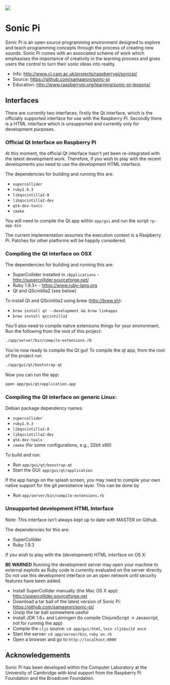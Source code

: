 <img src="https://travis-ci.org/samaaron/sonic-pi.svg?branch=master"/>

# Sonic Pi

Sonic Pi is an open source programming environment designed to explore and teach programming concepts through the process of creating new sounds. Sonic Pi comes with an associated scheme of work which emphasises the importance of creativity in the learning process and gives users the control to turn their sonic ideas into reality.

* Info: http://www.cl.cam.ac.uk/projects/raspberrypi/sonicpi/
* Source: https://github.com/samaaron/sonic-pi
* Education: http://www.raspberrypi.org/learning/sonic-pi-lessons/

## Interfaces

There are currently two interfaces, firstly the Qt interface, which is the
officially supported interface for use with the Raspberry Pi. Secondly
there is a HTML interface which is unsupported and currently only for
development purposes.

### Official Qt Interface on Raspberry Pi

At this moment, the official Qt interface hasn't yet been re-integrated with 
the latest development work.  Therefore, if you wish to play with the recent 
developments you need to use the development HTML interface.

The dependencies for building and running this are:

* `supercollider`
* `ruby1.9.3`
* `libqscintilla2-8`
* `libqscintilla2-dev`
* `qt4-dev-tools`
* `cmake`

You will need to compile the Qt app within `app/gui` and run the script
`rp-app-bin`

The current implementation assumes the execution context is a Raspberry
Pi. Patches for other platforms will be happily considered.

### Compiling the Qt interface on OSX

The dependencies for building and running this are:

* SuperCollider installed in `/Applications` - http://supercollider.sourceforge.net/
* Ruby 1.9.3+ - https://www.ruby-lang.org
* Qt and QScintilla2 (see below)

To install Qt and QScintilla2 using brew (http://brew.sh):
  * `brew install qt --development && brew linkapps`
  * `brew install qscintilla2`

You'll also need to compile native extensions things for your environment. Run the following from the root of this project:

```bash
./app/server/bin/compile-extensions.rb
```

You're now ready to compile the Qt gui! To compile the qt app, from the root of the project run

```bash
./app/gui/qt/bootstrap-qt
```

Now you can run the app:

```bash
open app/gui/qt/application.app
```

### Compiling the Qt interface on generic Linux:

Debian package dependency names:

* `supercollider`
* `ruby1.9.3`
* `libqscintilla2-8`
* `libqscintilla2-dev`
* `qt4-dev-tools`
* `cmake` (for some configurations, e.g., 32bit x86)

To build and run:

* Run `app/gui/qt/boostrap-qt`
* Start the GUI: `app/gui/qt/application`

If the app hangs on the splash screen, you may need to compile your own
native support for the git persistence layer. This can be done by

* Run `app/server/bin/compile-extensions.rb`

### Unsupported development HTML Interface

Note: This interface isn't always kept up to date with MASTER on Github.

The dependencies for this are:

* SuperCollider
* Ruby 1.9.3

If you wish to play with the (development) HTML interface on OS X:

**BE WARNED** Running the development server may open your machine to
external exploits as Ruby code is currently evaluated on the server
directly. Do not use this development interface on an open network until
security features have been added.


* Install SuperCollider manually (the Mac OS X app): http://supercollider.sourceforge.net
* Download a tar ball of the latest version of Sonic Pi: https://github.com/samaaron/sonic-pi/
* Unzip the tar ball somewhere useful
* Install JDK 1.6+ and Leiningen (to compile ClojureScript -> Javascript, not for running the app)
* Compile the `cljs` source: `cd app/gui/html`, `lein cljsbuild once`
* Start the server: `cd app/server/bin`, `ruby ws.rb`
* Open a browser and go to `http://localhost:8000`


## Acknowledgements

Sonic Pi has been developed within the Computer Laboratory at the University of Cambridge with kind support from the Raspberry Pi Foundation and the Broadcom Foundation.

